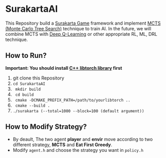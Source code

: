 # SurakartaAI
This Repository build a [Surakarta Game](https://en.wikipedia.org/wiki/Surakarta_(game)) framework and implement [MCTS (Monte Carlo Tree Search)](https://en.wikipedia.org/wiki/Monte_Carlo_tree_search) technique to train AI.
In the future, we will combine MCTS with [Deep Q-Learning](https://en.wikipedia.org/wiki/Q-learning#Deep_Q-learning) or other appropriate RL, ML, DRL technique.
## How to Run?
**Important: You should install [C++ libtorch library](https://pytorch.org/cppdocs/installing.html) first**
1. git clone this Repository
2. ```cd SurakartaAI```
3. ``` mkdir build```
4. ``` cd build```
5. ``` cmake -DCMAKE_PREFIX_PATH=/path/to/yourlibtorch ..```
6. ``` cmake --build .```
7. ```./surakarta (--total=1000 --block=100 (default argument))``` 
## How to Modify Strategy?
- By deault, The two agent **player** and **envir** move according to two different strategy, **MCTS** and **Eat First Greedy**.
- Modify ```agent.h``` and choose the strategy you want in ```policy.h```
